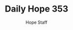 ---
image: /assets/img/daily-hope-default-artwork.png
title: Daily Hope 353
number: 353
categories:
  - Daily Hope
author: Hope Staff
notes: Daily Hope 353
embed: >-
  <iframe style="border-radius:12px" src="https://open.spotify.com/embed/episode/2BvizWHSOMJEN79hayh0ix?utm_source=generator" width="100%" height="352" frameBorder="0" allowfullscreen="" allow="autoplay; clipboard-write; encrypted-media; fullscreen; picture-in-picture" loading="lazy"></iframe>
---